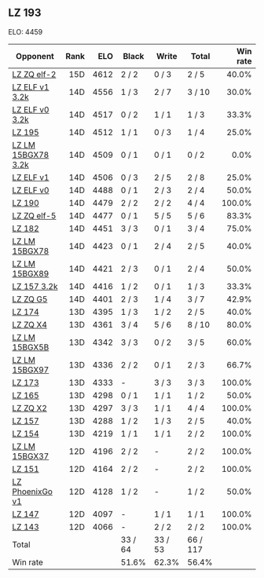## LZ 193 ##

ELO: 4459

Opponent | Rank | ELO | Black | Write | Total | Win rate
---------|-----:|----:|-------|-------|-------|-------:
[LZ ZQ elf-2](LZ%20ZQ%20elf-2.md) | 15D | 4612 | 2 / 2 | 0 / 3 | 2 / 5 | 40.0%
[LZ ELF v1 3.2k](LZ%20ELF%20v1%203.2k.md) | 14D | 4556 | 1 / 3 | 2 / 7 | 3 / 10 | 30.0%
[LZ ELF v0 3.2k](LZ%20ELF%20v0%203.2k.md) | 14D | 4517 | 0 / 2 | 1 / 1 | 1 / 3 | 33.3%
[LZ 195](LZ%20195.md) | 14D | 4512 | 1 / 1 | 0 / 3 | 1 / 4 | 25.0%
[LZ LM 15BGX78 3.2k](LZ%20LM%2015BGX78%203.2k.md) | 14D | 4509 | 0 / 1 | 0 / 1 | 0 / 2 | 0.0%
[LZ ELF v1](LZ%20ELF%20v1.md) | 14D | 4506 | 0 / 3 | 2 / 5 | 2 / 8 | 25.0%
[LZ ELF v0](LZ%20ELF%20v0.md) | 14D | 4488 | 0 / 1 | 2 / 3 | 2 / 4 | 50.0%
[LZ 190](LZ%20190.md) | 14D | 4479 | 2 / 2 | 2 / 2 | 4 / 4 | 100.0%
[LZ ZQ elf-5](LZ%20ZQ%20elf-5.md) | 14D | 4477 | 0 / 1 | 5 / 5 | 5 / 6 | 83.3%
[LZ 182](LZ%20182.md) | 14D | 4451 | 3 / 3 | 0 / 1 | 3 / 4 | 75.0%
[LZ LM 15BGX78](LZ%20LM%2015BGX78.md) | 14D | 4423 | 0 / 1 | 2 / 4 | 2 / 5 | 40.0%
[LZ LM 15BGX89](LZ%20LM%2015BGX89.md) | 14D | 4421 | 2 / 3 | 0 / 1 | 2 / 4 | 50.0%
[LZ 157 3.2k](LZ%20157%203.2k.md) | 14D | 4416 | 1 / 2 | 0 / 1 | 1 / 3 | 33.3%
[LZ ZQ G5](LZ%20ZQ%20G5.md) | 14D | 4401 | 2 / 3 | 1 / 4 | 3 / 7 | 42.9%
[LZ 174](LZ%20174.md) | 13D | 4395 | 1 / 3 | 1 / 2 | 2 / 5 | 40.0%
[LZ ZQ X4](LZ%20ZQ%20X4.md) | 13D | 4361 | 3 / 4 | 5 / 6 | 8 / 10 | 80.0%
[LZ LM 15BGX5B](LZ%20LM%2015BGX5B.md) | 13D | 4342 | 3 / 3 | 0 / 2 | 3 / 5 | 60.0%
[LZ LM 15BGX97](LZ%20LM%2015BGX97.md) | 13D | 4336 | 2 / 2 | 0 / 1 | 2 / 3 | 66.7%
[LZ 173](LZ%20173.md) | 13D | 4333 | - | 3 / 3 | 3 / 3 | 100.0%
[LZ 165](LZ%20165.md) | 13D | 4298 | 0 / 1 | 1 / 1 | 1 / 2 | 50.0%
[LZ ZQ X2](LZ%20ZQ%20X2.md) | 13D | 4297 | 3 / 3 | 1 / 1 | 4 / 4 | 100.0%
[LZ 157](LZ%20157.md) | 13D | 4288 | 1 / 2 | 1 / 3 | 2 / 5 | 40.0%
[LZ 154](LZ%20154.md) | 13D | 4219 | 1 / 1 | 1 / 1 | 2 / 2 | 100.0%
[LZ LM 15BGX37](LZ%20LM%2015BGX37.md) | 12D | 4196 | 2 / 2 | - | 2 / 2 | 100.0%
[LZ 151](LZ%20151.md) | 12D | 4164 | 2 / 2 | - | 2 / 2 | 100.0%
[LZ PhoenixGo v1](LZ%20PhoenixGo%20v1.md) | 12D | 4128 | 1 / 2 | - | 1 / 2 | 50.0%
[LZ 147](LZ%20147.md) | 12D | 4097 | - | 1 / 1 | 1 / 1 | 100.0%
[LZ 143](LZ%20143.md) | 12D | 4066 | - | 2 / 2 | 2 / 2 | 100.0%
Total | | | 33 / 64 | 33 / 53 | 66 / 117 | 
Win rate| | | 51.6% | 62.3% | 56.4% | 
